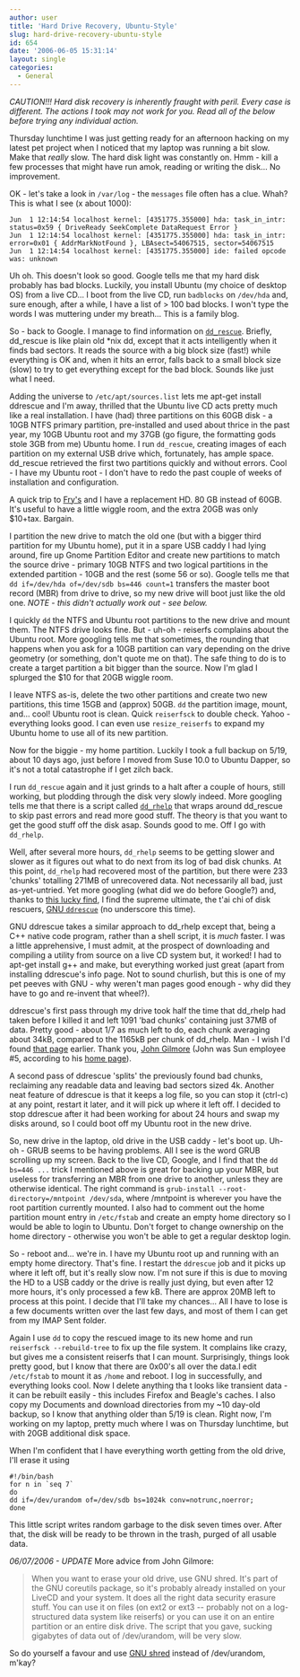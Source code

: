```yaml
---
author: user
title: 'Hard Drive Recovery, Ubuntu-Style'
slug: hard-drive-recovery-ubuntu-style
id: 654
date: '2006-06-05 15:31:14'
layout: single
categories:
  - General
---
```


_CAUTION!!! Hard disk recovery is inherently fraught with peril. Every case is different. The actions I took may not work for you. Read all of the below before trying any individual action._

Thursday lunchtime I was just getting ready for an afternoon hacking on my latest pet project when I noticed that my laptop was running a bit slow. Make that _really_ slow. The hard disk light was constantly on. Hmm - kill a few processes that might have run amok, reading or writing the disk... No improvement.

OK - let's take a look in `/var/log` - the `messages` file often has a clue. Whah? This is what I see (x about 1000):

```
Jun  1 12:14:54 localhost kernel: [4351775.355000] hda: task_in_intr:
status=0x59 { DriveReady SeekComplete DataRequest Error }
Jun  1 12:14:54 localhost kernel: [4351775.355000] hda: task_in_intr:
error=0x01 { AddrMarkNotFound }, LBAsect=54067515, sector=54067515
Jun  1 12:14:54 localhost kernel: [4351775.355000] ide: failed opcode
was: unknown

```

Uh oh. This doesn't look so good. Google tells me that my hard disk probably has bad blocks. Luckily, you install Ubuntu (my choice of desktop OS) from a live CD... I boot from the live CD, run `badblocks` on `/dev/hda` and, sure enough, after a while, I have a list of > 100 bad blocks. I won't type the words I was muttering under my breath... This is a family blog.

So - back to Google. I manage to find information on [`dd_rescue`](http://www.garloff.de/kurt/linux/ddrescue/). Briefly, dd_rescue is like plain old *nix dd, except that it acts intelligently when it finds bad sectors. It reads the source with a big block size (fast!) while everything is OK and, when it hits an error, falls back to a small block size (slow) to try to get everything except for the bad block. Sounds like just what I need.

Adding the universe to `/etc/apt/sources.list` lets me apt-get install ddrescue and I'm away, thrilled that the Ubuntu live CD acts pretty much like a real installation. I have (had) three partitions on this 60GB disk - a 10GB NTFS primary partition, pre-installed and used about thrice in the past year, my 10GB Ubuntu root and my 37GB (go figure, the formatting gods stole 3GB from me) Ubuntu home. I run `dd_rescue`, creating images of each partition on my external USB drive which, fortunately, has ample space. dd_rescue retrieved the first two partitions quickly and without errors. Cool - I have my Ubuntu root - I don't have to redo the past couple of weeks of installation and configuration.

A quick trip to [Fry's](http://www.frys.com/) and I have a replacement HD. 80 GB instead of 60GB. It's useful to have a little wiggle room, and the extra 20GB was only $10+tax. Bargain.

I partition the new drive to match the old one (but with a bigger third partition for my Ubuntu home), put it in a spare USB caddy I had lying around, fire up Gnome Partition Editor and create new partitions to match the source drive - primary 10GB NTFS and two logical partitions in the extended partition - 10GB and the rest (some 56 or so). Google tells me that `dd if=/dev/hda of=/dev/sdb bs=446 count=1` transfers the master boot record (MBR) from drive to drive, so my new drive will boot just like the old one. _NOTE - this didn't actually work out - see below._

I quickly `dd` the NTFS and Ubuntu root partitions to the new drive and mount them. The NTFS drive looks fine. But - uh-oh - reiserfs complains about the Ubuntu root. More googling tells me that sometimes, the rounding that happens when you ask for a 10GB partition can vary depending on the drive geometry (or something, don't quote me on that). The safe thing to do is to create a target partition a bit bigger than the source. Now I'm glad I splurged the $10 for that 20GB wiggle room.

I leave NTFS as-is, delete the two other partitions and create two new partitions, this time 15GB and (approx) 50GB. `dd` the partition image, mount, and... cool! Ubuntu root is clean. Quick `reiserfsck` to double check. Yahoo - everything looks good. I can even use `resize_reiserfs` to expand my Ubuntu home to use all of its new partition.

Now for the biggie - my home partition. Luckily I took a full backup on 5/19, about 10 days ago, just before I moved from Suse 10.0 to Ubuntu Dapper, so it's not a total catastrophe if I get zilch back.

I run `dd_rescue` again and it just grinds to a halt after a couple of hours, still working, but plodding through the disk very slowly indeed. More googling tells me that there is a script called [`dd_rhelp`](http://www.kalysto.org/utilities/dd_rhelp/index.en.html) that wraps around dd_rescue to skip past errors and read more good stuff. The theory is that you want to get the good stuff off the disk asap. Sounds good to me. Off I go with `dd_rhelp`.

Well, after several more hours, `dd_rhelp` seems to be getting slower and slower as it figures out what to do next from its log of bad disk chunks. At this point, `dd_rhelp` had recovered most of the partition, but there were 233 'chunks' totalling 271MB of unrecovered data. Not necessarily all bad, just as-yet-untried. Yet more googling (what did we do before Google?) and, thanks to [this lucky find](http://www.toad.com/gnu/sysadmin/index.html#ddrescue), I find the supreme ultimate, the t'ai chi of disk rescuers, [GNU `ddrescue`](http://www.gnu.org/software/ddrescue/ddrescue.html) (no underscore this time).

GNU ddrescue takes a similar approach to dd_rhelp except that, being a C++ native code program, rather than a shell script, it is _much_ faster. I was a little apprehensive, I must admit, at the prospect of downloading and compiling a utility from source on a live CD system but, it worked! I had to apt-get install g++ and make, but everything worked just great (apart from installing ddrescue's info page. Not to sound churlish, but this is one of my pet peeves with GNU - why weren't man pages good enough - why did they have to go and re-invent that wheel?).

ddrescue's first pass through my drive took half the time that dd_rhelp had taken before I killed it and left 1091 'bad chunks' containing just 37MB of data. Pretty good - about 1/7 as much left to do, each chunk averaging about 34kB, compared to the 1165kB per chunk of dd_rhelp. Man - I wish I'd found [that page](http://www.toad.com/gnu/sysadmin/index.html#ddrescue) earlier. Thank you, [John Gilmore](http://www.toad.com/gnu/) (John was Sun employee #5, according to his [home page](http://www.toad.com/gnu/)).

A second pass of ddrescue 'splits' the previously found bad chunks, reclaiming any readable data and leaving bad sectors sized 4k. Another neat feature of ddrescue is that it keeps a log file, so you can stop it (ctrl-c) at any point, restart it later, and it will pick up where it left off. I decided to stop ddrescue after it had been working for about 24 hours and swap my disks around, so I could boot off my Ubuntu root in the new drive.

So, new drive in the laptop, old drive in the USB caddy - let's boot up. Uh-oh - GRUB seems to be having problems. All I see is the word GRUB scrolling up my screen. Back to the live CD, Google, and I find that the `dd bs=446 ...` trick I mentioned above is great for backing up your MBR, but useless for transferring an MBR from one drive to another, unless they are otherwise identical. The right command is `grub-install --root-directory=/mntpoint /dev/sda`, where /mntpoint is wherever you have the root partition currently mounted. I also had to comment out the home partition mount entry in `/etc/fstab` and create an empty home directory so I would be able to login to Ubuntu. Don't forget to change ownership on the home directory - otherwise you won't be able to get a regular desktop login.

So - reboot and... we're in. I have my Ubuntu root up and running with an empty home directory. That's fine. I restart the `ddrescue` job and it picks up where it left off, but it's really slow now. I'm not sure if this is due to moving the HD to a USB caddy or the drive is really just dying, but even after 12 more hours, it's only processed a few kB. There are approx 20MB left to process at this point. I decide that I'll take my chances... All I have to lose is a few documents written over the last few days, and most of them I can get from my IMAP Sent folder.

Again I use `dd` to copy the rescued image to its new home and run `reiserfsck --rebuild-tree` to fix up the file system. It complains like crazy, but gives me a consistent reiserfs that I can mount. Surprisingly, things look pretty good, but I know that there are 0x00's all over the data.I edit `/etc/fstab` to mount it as `/home` and reboot. I log in successfully, and everything looks cool. Now I delete anything tha t looks like transient data - it can be rebuilt easily - this includes Firefox and Beagle's caches. I also copy my Documents and download directories from my ~10 day-old backup, so I know that anything older than 5/19 is clean. Right now, I'm working on my laptop, pretty much where I was on Thursday lunchtime, but with 20GB additional disk space.

When I'm confident that I have everything worth getting from the old drive, I'll erase it using

```
#!/bin/bash
for n in `seq 7`
do
dd if=/dev/urandom of=/dev/sdb bs=1024k conv=notrunc,noerror;
done

```

This little script writes random garbage to the disk seven times over. After that, the disk will be ready to be thrown in the trash, purged of all usable data.

_06/07/2006 - UPDATE_ More advice from John Gilmore:

> When you want to erase your old drive, use GNU shred. It's part of the GNU coreutils package, so it's probably already installed on your LiveCD and your system. It does all the right data security erasure stuff. You can use it on files (on ext2 or ext3 -- probably not on a log-structured data system like reiserfs) or you can use it on an entire partition or an entire disk drive. The script that you gave, sucking gigabytes of data out of /dev/urandom, will be very slow.

So do yourself a favour and use [GNU shred](http://www.gnu.org/software/fileutils/doc/manual/html/fileutils.html#shred%20invocation) instead of /dev/urandom, m'kay?